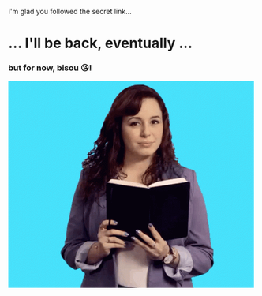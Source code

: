 I'm glad you followed the secret link...
# ... I'll be back, eventually ...
### but for now, bisou :kissing_heart:!

![ Out of office](image.gif)


